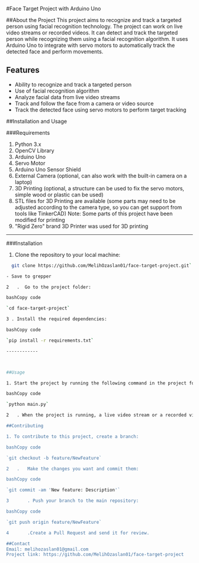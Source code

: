 #Face Target Project with Arduino Uno



##About the Project
This project aims to recognize and track a targeted person using facial recognition technology. The project can work on live video streams or recorded videos. It can detect and track the targeted person while recognizing them using a facial recognition algorithm. It uses Arduino Uno to integrate with servo motors to automatically track the detected face and perform movements.

## Features
- Ability to recognize and track a targeted person
- Use of facial recognition algorithm
- Analyze facial data from live video streams
- Track and follow the face from a camera or video source
- Track the detected face using servo motors to perform target tracking


##Installation and Usage


###Requirements

1. Python 3.x
2. OpenCV Library
3. Arduino Uno
4. Servo Motor
5. Arduino Uno Sensor Shield
6. External Camera (optional, can also work with the built-in camera on a laptop)
7. 3D Printing (optional, a structure can be used to fix the servo motors, simple wood or plastic can be used)
8. STL files for 3D Printing are available (some parts may need to be adjusted according to the camera type, so you can get support from tools like TinkerCAD) Note: Some parts of this project have been modified for printing
9. "Rigid Zero" brand 3D Printer was used for 3D printing

------------



###Installation

1. Clone the repository to your local machine:

 ```bash
   git clone https://github.com/MelihOzaslan01/face-target-project.git`

- Save to grepper

2	.  Go to the project folder:

bashCopy code

`cd face-target-project`

3 .	Install the required dependencies:

bashCopy code

`pip install -r requirements.txt`

------------



##Usage

1. Start the project by running the following command in the project folder:

bashCopy code

`python main.py`

2	. When the project is running, a live video stream or a recorded video will open. Frame the targeted person's face correctly and start the tracking process. Add any additional information that you need to consider when using or testing the project here.

##Contributing

1. To contribute to this project, create a branch:

bashCopy code

`git checkout -b feature/NewFeature`

2	.	Make the changes you want and commit them:

bashCopy code

`git commit -am 'New feature: Description'`

3		. Push your branch to the main repository:

bashCopy code

`git push origin feature/NewFeature`

4		.Create a Pull Request and send it for review.

##Contact
Email: melihozaslan01@gmail.com
Project link: https://github.com/MelihOzaslan01/face-target-project